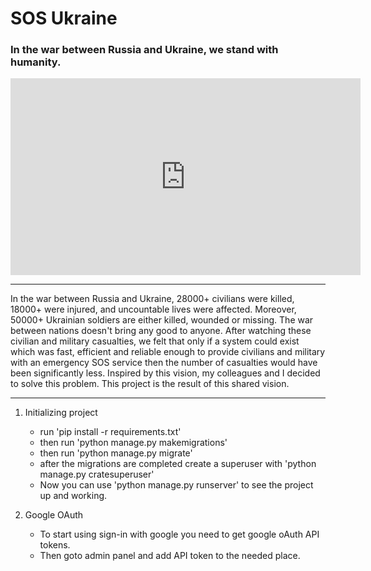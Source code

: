 # SOS Ukraine
### In the war between Russia and Ukraine, we stand with humanity.

<iframe width="560" height="315" src="https://www.youtube.com/embed/leYaJX3mZxs" title="YouTube video player" frameborder="0" allow="accelerometer; autoplay; clipboard-write; encrypted-media; gyroscope; picture-in-picture" allowfullscreen></iframe>

***
In the war between Russia and Ukraine, 28000+ civilians were killed, 18000+ were injured, and uncountable lives were affected. Moreover, 50000+ Ukrainian soldiers are either killed, wounded or missing. The war between nations doesn't bring any good to anyone. After watching these civilian and military casualties, we felt that only if a system could exist which was fast, efficient and reliable enough to provide civilians and military with an emergency SOS service then the number of casualties would have been significantly less. Inspired by this vision, my colleagues and I decided to solve this problem. This project is the result of this shared vision.
***

1. Initializing project
    * run 'pip install -r requirements.txt'
    * then run 'python manage.py makemigrations'
    * then run 'python manage.py migrate'
    * after the migrations are completed create a superuser with 'python manage.py cratesuperuser'
    * Now you can use 'python manage.py runserver' to see the project up and working.

2. Google OAuth
    * To start using sign-in with google you need to get google oAuth API tokens.
    * Then goto admin panel and add API token to the needed place.
